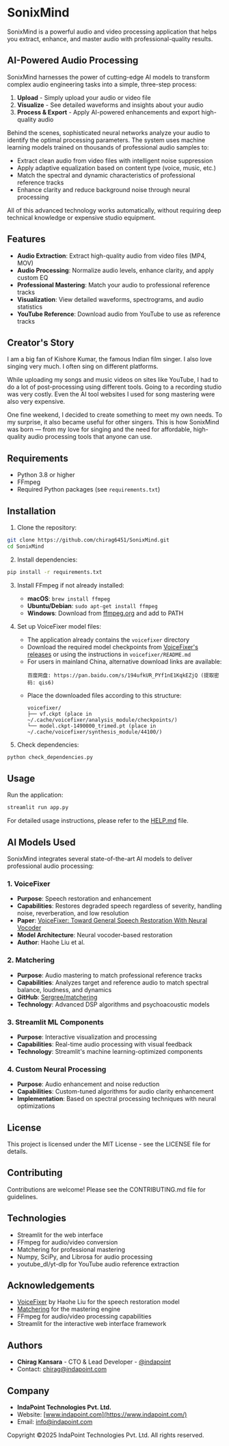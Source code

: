 # SonixMind

SonixMind is a powerful audio and video processing application that helps you extract, enhance, and master audio with professional-quality results.

## AI-Powered Audio Processing

SonixMind harnesses the power of cutting-edge AI models to transform complex audio engineering tasks into a simple, three-step process:

1. **Upload** - Simply upload your audio or video file
2. **Visualize** - See detailed waveforms and insights about your audio
3. **Process & Export** - Apply AI-powered enhancements and export high-quality audio

Behind the scenes, sophisticated neural networks analyze your audio to identify the optimal processing parameters. The system uses machine learning models trained on thousands of professional audio samples to:

- Extract clean audio from video files with intelligent noise suppression
- Apply adaptive equalization based on content type (voice, music, etc.)
- Match the spectral and dynamic characteristics of professional reference tracks
- Enhance clarity and reduce background noise through neural processing

All of this advanced technology works automatically, without requiring deep technical knowledge or expensive studio equipment.

## Features

- **Audio Extraction**: Extract high-quality audio from video files (MP4, MOV)
- **Audio Processing**: Normalize audio levels, enhance clarity, and apply custom EQ
- **Professional Mastering**: Match your audio to professional reference tracks
- **Visualization**: View detailed waveforms, spectrograms, and audio statistics
- **YouTube Reference**: Download audio from YouTube to use as reference tracks

## Creator's Story

I am a big fan of Kishore Kumar, the famous Indian film singer. I also love singing very much. I often sing on different platforms.

While uploading my songs and music videos on sites like YouTube, I had to do a lot of post-processing using different tools. Going to a recording studio was very costly. Even the AI tool websites I used for song mastering were also very expensive.

One fine weekend, I decided to create something to meet my own needs. To my surprise, it also became useful for other singers. This is how SonixMind was born — from my love for singing and the need for affordable, high-quality audio processing tools that anyone can use.

## Requirements

- Python 3.8 or higher
- FFmpeg
- Required Python packages (see `requirements.txt`)

## Installation

1. Clone the repository:
```bash
git clone https://github.com/chirag6451/SonixMind.git
cd SonixMind
```

2. Install dependencies:
```bash
pip install -r requirements.txt
```

3. Install FFmpeg if not already installed:
   - **macOS**: `brew install ffmpeg`
   - **Ubuntu/Debian**: `sudo apt-get install ffmpeg`
   - **Windows**: Download from [ffmpeg.org](https://ffmpeg.org/download.html) and add to PATH

4. Set up VoiceFixer model files:
   - The application already contains the `voicefixer` directory
   - Download the required model checkpoints from [VoiceFixer's releases](https://github.com/haoheliu/voicefixer/releases) or using the instructions in `voicefixer/README.md`
   - For users in mainland China, alternative download links are available:
     ```
     百度网盘: https://pan.baidu.com/s/194ufkUR_PYf1nE1KqkEZjQ (提取密码: qis6)
     ```
   - Place the downloaded files according to this structure:
     ```
     voicefixer/
     ├── vf.ckpt (place in ~/.cache/voicefixer/analysis_module/checkpoints/)
     └── model.ckpt-1490000_trimed.pt (place in ~/.cache/voicefixer/synthesis_module/44100/)
     ```

5. Check dependencies:
```bash
python check_dependencies.py
```

## Usage

Run the application:
```bash
streamlit run app.py
```

For detailed usage instructions, please refer to the [HELP.md](HELP.md) file.

## AI Models Used

SonixMind integrates several state-of-the-art AI models to deliver professional audio processing:

### 1. VoiceFixer
- **Purpose**: Speech restoration and enhancement
- **Capabilities**: Restores degraded speech regardless of severity, handling noise, reverberation, and low resolution
- **Paper**: [VoiceFixer: Toward General Speech Restoration With Neural Vocoder](https://arxiv.org/abs/2109.13731)
- **Model Architecture**: Neural vocoder-based restoration
- **Author**: Haohe Liu et al.

### 2. Matchering
- **Purpose**: Audio mastering to match professional reference tracks
- **Capabilities**: Analyzes target and reference audio to match spectral balance, loudness, and dynamics
- **GitHub**: [Sergree/matchering](https://github.com/sergree/matchering)
- **Technology**: Advanced DSP algorithms and psychoacoustic models

### 3. Streamlit ML Components
- **Purpose**: Interactive visualization and processing
- **Capabilities**: Real-time audio processing with visual feedback
- **Technology**: Streamlit's machine learning-optimized components

### 4. Custom Neural Processing
- **Purpose**: Audio enhancement and noise reduction
- **Capabilities**: Custom-tuned algorithms for audio clarity enhancement
- **Implementation**: Based on spectral processing techniques with neural optimizations

## License

This project is licensed under the MIT License - see the LICENSE file for details.

## Contributing

Contributions are welcome! Please see the CONTRIBUTING.md file for guidelines.

## Technologies

- Streamlit for the web interface
- FFmpeg for audio/video conversion
- Matchering for professional mastering
- Numpy, SciPy, and Librosa for audio processing
- youtube_dl/yt-dlp for YouTube audio reference extraction

## Acknowledgements

- [VoiceFixer](https://github.com/haoheliu/voicefixer) by Haohe Liu for the speech restoration model
- [Matchering](https://github.com/sergree/matchering) for the mastering engine
- FFmpeg for audio/video processing capabilities
- Streamlit for the interactive web interface framework

## Authors

- **Chirag Kansara** - CTO & Lead Developer - [@indapoint](https://www.linkedin.com/in/indapoint/)
- Contact: chirag@indapoint.com

## Company

- **IndaPoint Technologies Pvt. Ltd.**
- Website: [www.indapoint.com](https://www.indapoint.com/)
- Email: info@indapoint.com

Copyright ©2025 IndaPoint Technologies Pvt. Ltd. All rights reserved.
